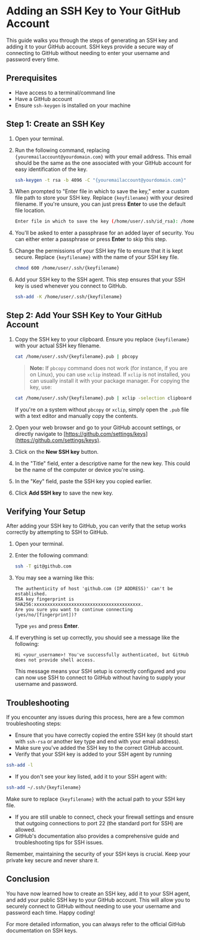 
# Adding an SSH Key to Your GitHub Account

This guide walks you through the steps of generating an SSH key and adding it to your GitHub account. SSH keys provide a secure way of connecting to GitHub without needing to enter your username and password every time.

## Prerequisites

- Have access to a terminal/command line
- Have a GitHub account
- Ensure `ssh-keygen` is installed on your machine

## Step 1: Create an SSH Key

1. Open your terminal.

2. Run the following command, replacing `{youremailaccount@yourdomain.com}` with your email address. This email should be the same as the one associated with your GitHub account for easy identification of the key.

    ```bash
    ssh-keygen -t rsa -b 4096 -C "{youremailaccount@yourdomain.com}"
    ```

3. When prompted to "Enter file in which to save the key," enter a custom file path to store your SSH key. Replace `{keyfilename}` with your desired filename. If you're unsure, you can just press **Enter** to use the default file location.

    ```bash
    Enter file in which to save the key (/home/user/.ssh/id_rsa): /home/user/.ssh/{keyfilename}
    ```

4. You'll be asked to enter a passphrase for an added layer of security. You can either enter a passphrase or press **Enter** to skip this step.

5. Change the permissions of your SSH key file to ensure that it is kept secure. Replace `{keyfilename}` with the name of your SSH key file.

    ```bash
    chmod 600 /home/user/.ssh/{keyfilename}
    ```

6. Add your SSH key to the SSH agent. This step ensures that your SSH key is used whenever you connect to GitHub.

    ```bash
    ssh-add -K /home/user/.ssh/{keyfilename}
    ```

## Step 2: Add Your SSH Key to Your GitHub Account

1. Copy the SSH key to your clipboard. Ensure you replace `{keyfilename}` with your actual SSH key filename.

    ```bash
    cat /home/user/.ssh/{keyfilename}.pub | pbcopy
    ```

    > **Note:** If `pbcopy` command does not work (for instance, if you are on Linux), you can use `xclip` instead. If `xclip` is not installed, you can usually install it with your package manager. For copying the key, use:

    ```bash
    cat /home/user/.ssh/{keyfilename}.pub | xclip -selection clipboard
    ```

    If you're on a system without `pbcopy` or `xclip`, simply open the `.pub` file with a text editor and manually copy the contents.

2. Open your web browser and go to your GitHub account settings, or directly navigate to [https://github.com/settings/keys](https://github.com/settings/keys).

3. Click on the **New SSH key** button.

4. In the "Title" field, enter a descriptive name for the new key. This could be the name of the computer or device you're using.

5. In the "Key" field, paste the SSH key you copied earlier.

6. Click **Add SSH key** to save the new key.

## Verifying Your Setup

After adding your SSH key to GitHub, you can verify that the setup works correctly by attempting to SSH to GitHub.

1. Open your terminal.
2. Enter the following command:

    ```bash
    ssh -T git@github.com
    ```

3. You may see a warning like this:

    ```plaintext
    The authenticity of host 'github.com (IP ADDRESS)' can't be established.
    RSA key fingerprint is SHA256:xxxxxxxxxxxxxxxxxxxxxxxxxxxxxxxxxxxxxxxx.
    Are you sure you want to continue connecting (yes/no/[fingerprint])?
    ```

    Type `yes` and press **Enter**.

4. If everything is set up correctly, you should see a message like the following:

    ```plaintext
    Hi <your_username>! You've successfully authenticated, but GitHub does not provide shell access.
    ```

    This message means your SSH setup is correctly configured and you can now use SSH to connect to GitHub without having to supply your username and password.

## Troubleshooting

If you encounter any issues during this process, here are a few common troubleshooting steps:

- Ensure that you have correctly copied the entire SSH key (it should start with `ssh-rsa` or another key type and end with your email address).
- Make sure you've added the SSH key to the correct GitHub account.
- Verify that your SSH key is added to your SSH agent by running 
```bash
ssh-add -l
```

- If you don't see your key listed, add it to your SSH agent with:

```bash
ssh-add ~/.ssh/{keyfilename}
```

Make sure to replace `{keyfilename}` with the actual path to your SSH key file.

- If you are still unable to connect, check your firewall settings and ensure that outgoing connections to port 22 (the standard port for SSH) are allowed.
- GitHub's documentation also provides a comprehensive guide and troubleshooting tips for SSH issues.

Remember, maintaining the security of your SSH keys is crucial. Keep your private key secure and never share it.

## Conclusion

You have now learned how to create an SSH key, add it to your SSH agent, and add your public SSH key to your GitHub account. This will allow you to securely connect to GitHub without needing to use your username and password each time. Happy coding!

For more detailed information, you can always refer to the official GitHub documentation on SSH keys.
